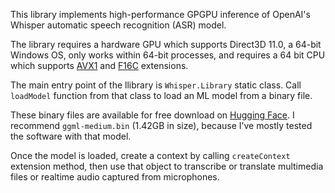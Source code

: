 ﻿This library implements high-performance GPGPU inference of OpenAI's Whisper automatic speech recognition (ASR) model.

The library requires a hardware GPU which supports Direct3D 11.0, a 64-bit Windows OS, only works within 64-bit processes, and requires a 64 bit CPU which supports [AVX1](https://en.wikipedia.org/wiki/Advanced_Vector_Extensions) and [F16C](https://en.wikipedia.org/wiki/F16C) extensions.

The main entry point of the llibrary is `Whisper.Library` static class.
Call `loadModel` function from that class to load an ML model from a binary file.

These binary files are available for free download on [Hugging Face]( https://huggingface.co/datasets/ggerganov/whisper.cpp).
I recommend `ggml-medium.bin` (1.42GB in size), because I’ve mostly tested the software with that model.

Once the model is loaded, create a context by calling `createContext` extension method,
then use that object to transcribe or translate multimedia files or realtime audio captured from microphones.